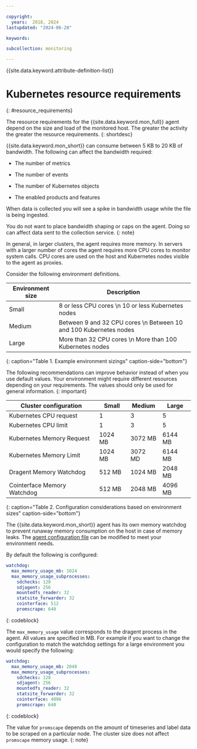 ```yaml
---

copyright:
  years:  2018, 2024
lastupdated: "2024-06-28"

keywords: 

subcollection: monitoring

---
```


{{site.data.keyword.attribute-definition-list}}


# Kubernetes resource requirements
{: #resource_requirements}

The resource requirements for the {{site.data.keyword.mon_full}} agent depend on the size and load of the monitored host. The greater the activity the greater the resource requirements.
{: shortdesc}

{{site.data.keyword.mon_short}} can consume between 5 KB to 20 KB of bandwidth. The following can affect the bandwidth required:

* The number of metrics

* The number of events

* The number of Kubernetes objects

* The enabled products and features

When data is collected you will see a spike in bandwidth usage while the file is being ingested.

You do not want to place bandwidth shaping or caps on the agent. Doing so can affect data sent to the collection service.
{: note}

In general, in larger clusters, the agent requires more memory. In servers with a larger number of cores the agent requires more CPU cores to monitor system calls. CPU cores are used on the host and Kubernetes nodes visible to the agent as proxies.

Consider the following environment definitions.

| Environment size | Description |
| -------------- | -------------- |
| Small | 8 or less CPU cores  \n 10 or less Kubernetes nodes |
| Medium | Between 9 and 32 CPU cores  \n Between 10 and 100 Kubernetes nodes |
| Large | More than 32 CPU cores  \n More than 100 Kubernetes nodes |
{: caption="Table 1. Example environment sizings" caption-side="bottom"}

The following recommendations can improve behavior instead of when you use default values. Your environment might require different resources depending on your requirements. The values should only be used for general information.
{: important}

| Cluster configuration | Small | Medium | Large |
| -------------- | -------------- | -------------- | ---- |
| Kubernetes CPU request | 1 | 3 | 5 |
| Kubernetes CPU limit | 1 | 3 | 5 |
| Kubernetes Memory Request | 1024 MB | 3072 MB | 6144 MB |
| Kubernetes Memory Limit | 1024 MB | 3072 MD | 6144 MB |
| Dragent Memory Watchdog | 512 MB | 1024 MB | 2048 MB |
| Cointerface Memory Watchdog | 512 MB | 2048 MB | 4096 MB |
{: caption="Table 2. Configuration considerations based on environment sizes" caption-side="bottom"}

The {{site.data.keyword.mon_short}} agent has its own memory watchdog to prevent runaway memory consumption on the host in case of memory leaks. The [agent configuration file](/docs/monitoring?topic=monitoring-change_kube_agent) can be modified to meet your environment needs.

By default the following is configured:

```yaml
watchdog:
  max_memory_usage_mb: 1024
  max_memory_usage_subprocesses:
    sdchecks: 128
    sdjagent: 256
    mountedfs_reader: 32
    statsite_forwarder: 32
    cointerface: 512
    promscrape: 640
```
{: codeblock}

The `max_memory_usage` value corresponds to the dragent process in the agent. All values are specified in MB. For example if you want to change the configuration to match the watchdog settings for a large environment you would specify the following:

```yaml
watchdog:
  max_memory_usage_mb: 2048
  max_memory_usage_subprocesses:
    sdchecks: 128
    sdjagent: 256
    mountedfs_reader: 32
    statsite_forwarder: 32
    cointerface: 4096
    promscrape: 640
```
{: codeblock}

The value for `promscape` depends on the amount of timeseries and label data to be scraped on a particular node. The cluster size does not affect `promscape` memory usage.
{: note}
